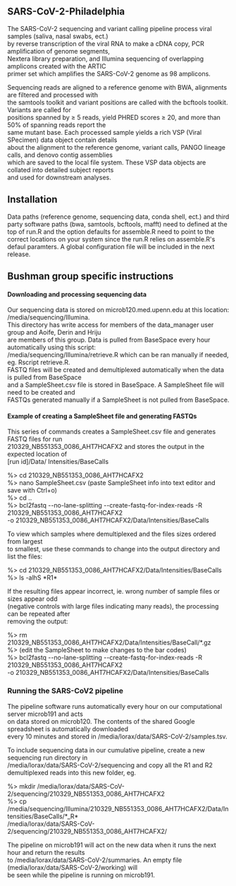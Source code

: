 ## SARS-CoV-2-Philadelphia  

The SARS-CoV-2 sequencing and variant calling pipeline process viral samples (saliva, nasal swabs, ect.)  
by reverse transcription of the viral RNA to make a cDNA copy, PCR amplification of genome segments,   
Nextera library preparation, and Illumina sequencing of overlapping amplicons created with the ARTIC   
primer set which amplifies the SARS-CoV-2 genome as 98 amplicons.  
  
Sequencing reads are aligned to a reference genome with BWA, alignments are filtered and processed with  
the samtools toolkit and variant positions are called with the bcftools toolkit. Variants are called for  
positions spanned by ≥ 5 reads, yield PHRED scores ≥ 20, and more than 50% of spanning reads report the   
same mutant base. Each processed sample yields a rich VSP (Viral SPecimen) data object contain details   
about the alignment to the reference genome, variant calls, PANGO lineage calls, and denovo contig assemblies   
which are saved to the local file system. These VSP data objects are collated into detailed subject reports   
and used for downstream analyses.    

## Installation  

Data paths (reference genome, sequencing data, conda shell, ect.) and third party software paths 
(bwa, samtools, bcftools, mafft) need to defined at the top of run.R and the option defaults 
for assemble.R need to point to the correct locations on your system since the run.R relies 
on assemble.R's defaul paramters. A global configuration file will be included in the next release.  


## Bushman group specific instructions 

#### Downloading and processing sequencing data
Our sequencing data is stored on microb120.med.upenn.edu at this location: /media/sequencing/Illumina.  
This directory has write access for members of the data_manager user group and Aoife, Derin and Hriju  
are members of this group. Data is pulled from BaseSpace every hour automatically using this script:  
/media/sequencing/Illumina/retrieve.R which can be ran manually if needed, eg. Rscript retrieve.R.   
FASTQ files will be created and demultiplexed automatically when the data is pulled from BaseSpace  
and a SampleSheet.csv file is stored in BaseSpace. A SampleSheet file will need to be created and   
FASTQs generated manually if a SampleSheet is not pulled from BaseSpace.  
  
#### Example of creating a SampleSheet file and generating FASTQs
This series of commands creates a SampleSheet.csv file and generates FASTQ files for run  
210329_NB551353_0086_AHT7HCAFX2  and stores the output in the expected location of  
[run id]/Data/ Intensities/BaseCalls
  
  %> cd 210329_NB551353_0086_AHT7HCAFX2  
  %> nano SampleSheet.csv     (paste SampleSheet info into text editor and save with Ctrl+o)  
  %> cd ..  
  %> bcl2fastq --no-lane-splitting --create-fastq-for-index-reads -R 210329_NB551353_0086_AHT7HCAFX2      
        -o 210329_NB551353_0086_AHT7HCAFX2/Data/Intensities/BaseCalls  
        
To view which samples where demultiplexed and the files sizes ordered from largest   
to smallest, use these commands to change into the output directory and list the files:  
  
  %> cd 210329_NB551353_0086_AHT7HCAFX2/Data/Intensities/BaseCalls  
  %> ls -alhS \*R1\*  
   
If the resulting files appear incorrect, ie. wrong number of sample files or sizes appear odd   
(negative controls with large files indicating many reads), the processing can be repeated after   
removing the output:  
  
  %> rm 210329_NB551353_0086_AHT7HCAFX2/Data/Intensities/BaseCall/\*.gz  
  %> (edit the SampleSheet to make changes to the bar codes)  
  %>  bcl2fastq --no-lane-splitting --create-fastq-for-index-reads -R 210329_NB551353_0086_AHT7HCAFX2      
      -o 210329_NB551353_0086_AHT7HCAFX2/Data/Intensities/BaseCalls  
    
### Running the SARS-CoV2 pipeline  
The pipeline software runs automatically every hour on our computational server microb191 and acts  
on data stored on microb120. The contents of the shared Google spreadsheet is automatically downloaded    
every 10 minutes and stored in /media/lorax/data/SARS-CoV-2/samples.tsv.   
  
To include sequencing data in our cumulative pipeline, create a new sequencing run directory in  
/media/lorax/data/SARS-CoV-2/sequencing and copy all the R1 and R2 demultiplexed reads into this new folder, eg.  
  
  %> mkdir /media/lorax/data/SARS-CoV-2/sequencing/210329_NB551353_0086_AHT7HCAFX2   
  %> cp /media/sequencing/Illumina/210329_NB551353_0086_AHT7HCAFX2/Data/Intensities/BaseCalls/\*_R\*    
          /media/lorax/data/SARS-CoV-2/sequencing/210329_NB551353_0086_AHT7HCAFX2/  
           
The pipeline on microb191 will act on the new data when it runs the next hour and return the results  
to /media/lorax/data/SARS-CoV-2/summaries.  An empty file (media/lorax/data/SARS-CoV-2/working) will  
be seen while the pipeline is running on microb191.  

